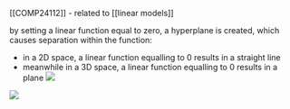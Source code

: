 [[COMP24112]] - related to [[linear models]]

by setting a linear function equal to zero, a hyperplane is created, which causes separation within the function:
- in a 2D space, a linear function equalling to 0 results in a straight line
- meanwhile in a 3D space, a linear function equalling to 0 results in a plane
![](https://i.imgur.com/dR1YKi4.png)

![](https://i.imgur.com/7MZXuWH.png)


